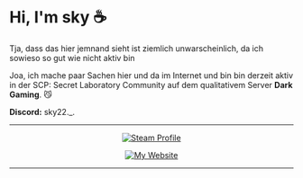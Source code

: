 # Hi, I'm sky ☕
Tja, dass das hier jemnand sieht ist ziemlich unwarscheinlich, da ich sowieso so gut wie nicht aktiv bin

Joa, ich mache paar Sachen hier und da im Internet und bin bin derzeit aktiv in der SCP: Secret Laboratory Community auf dem qualitativem Server **Dark Gaming**. 😼

**Discord:** sky22._.
<br>
<hr>

<p align="center">
  <a href="https://steamcommunity.com/id/o_0_sky_0_o">
    <img src="https://img.shields.io/badge/Steam-Profile-4B4B4B?style=for-the-badge&logo=steam&logoColor=white&labelColor=0078D4" alt="Steam Profile">
  </a>
</p>

<p align="center">
  <a href="https://Tja nh, kommt noch. ">
    <img src="https://img.shields.io/badge/My-Website-4B4B4B?style=for-the-badge&labelColor=7B1DB9&logo=&logoColor=white" alt="My Website"" alt="My Website">
  </a>
</p>

<hr>
